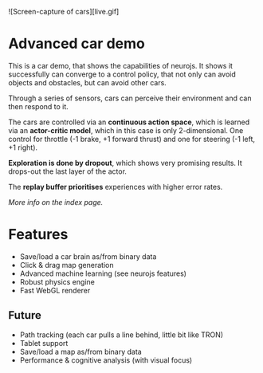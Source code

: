 ![Screen-capture of cars][live.gif]

# Advanced car demo
This is a car demo, that shows the capabilities of neurojs. It shows it successfully can converge to a control policy, that not only can avoid objects and obstacles, but can avoid other cars. 

Through a series of sensors, cars can perceive their environment and can then respond to it.

The cars are controlled via an **continuous action space**, which is learned via an **actor-critic model**, which in this case is only 2-dimensional. One control for throttle (-1 brake, +1 forward thrust) and one for steering (-1 left, +1 right).

**Exploration is done by dropout**, which shows very promising results. It drops-out the last layer of the actor.

The **replay buffer prioritises** experiences with higher error rates.

_More info on the index page._

# Features
- Save/load a car brain as/from binary data
- Click & drag map generation
- Advanced machine learning (see neurojs features)
- Robust physics engine
- Fast WebGL renderer

## Future
- Path tracking (each car pulls a line behind, little bit like TRON)
- Tablet support
- Save/load a map as/from binary data
- Performance & cognitive analysis (with visual focus)

